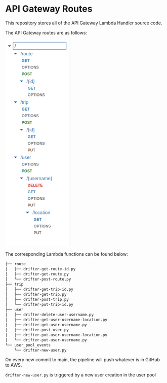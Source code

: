 # API Gateway Routes

This repository stores all of the API Gateway Lambda Handler source code. 

The API Gateway routes are as follows:

![API Gateway Routes](./api-gateway-routes.png)


The corresponding Lambda functions can be found below:

```
├── route
│   ├── drifter-get-route-id.py
│   ├── drifter-get-route.py
│   └── drifter-post-route.py
├── trip
│   ├── drifter-get-trip-id.py
│   ├── drifter-get-trip.py
│   ├── drifter-post-trip.py
│   └── drifter-put-trip-id.py
├── user
│   ├── drifter-delete-user-username.py
│   ├── drifter-get-user-username-location.py
│   ├── drifter-get-user-username.py
│   ├── drifter-post-user.py
│   ├── drifter-put-user-username-location.py
│   └── drifter-put-user-username.py
└── user_pool_events
    └── drifter-new-user.py
```

On every new commit to main, the pipeline will push whatever is in GitHub to AWS.

`drifter-new-user.py` is triggered by a new user creation in the user pool
